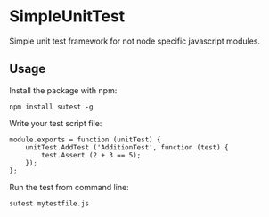 SimpleUnitTest
==============

Simple unit test framework for not node specific javascript modules.

Usage
-----

Install the package with npm:

```
npm install sutest -g
```

Write your test script file:

```
module.exports = function (unitTest) {
	unitTest.AddTest ('AdditionTest', function (test) {
		test.Assert (2 + 3 == 5);
	});
};
```

Run the test from command line:

```
sutest mytestfile.js
```

